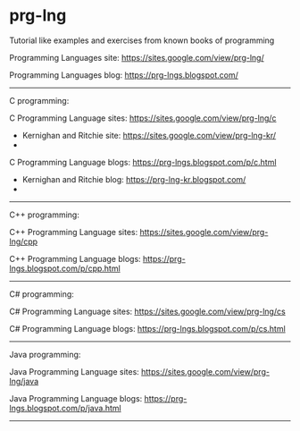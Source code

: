 # prg-lng
Tutorial like examples and exercises from known books of programming

Programming Languages site:
https://sites.google.com/view/prg-lng/

Programming Languages blog:
https://prg-lngs.blogspot.com/

***

C programming:

C Programming Language sites:
https://sites.google.com/view/prg-lng/c

* Kernighan and Ritchie site: https://sites.google.com/view/prg-lng-kr/
* 

C Programming Language blogs:
https://prg-lngs.blogspot.com/p/c.html

* Kernighan and Ritchie blog: https://prg-lng-kr.blogspot.com/
* 

***

C++ programming:

C++ Programming Language sites:
https://sites.google.com/view/prg-lng/cpp

C++ Programming Language blogs:
https://prg-lngs.blogspot.com/p/cpp.html

***

C# programming:

C# Programming Language sites:
https://sites.google.com/view/prg-lng/cs

C# Programming Language blogs:
https://prg-lngs.blogspot.com/p/cs.html

***

Java programming:

Java Programming Language sites:
https://sites.google.com/view/prg-lng/java

Java Programming Language blogs:
https://prg-lngs.blogspot.com/p/java.html

***
